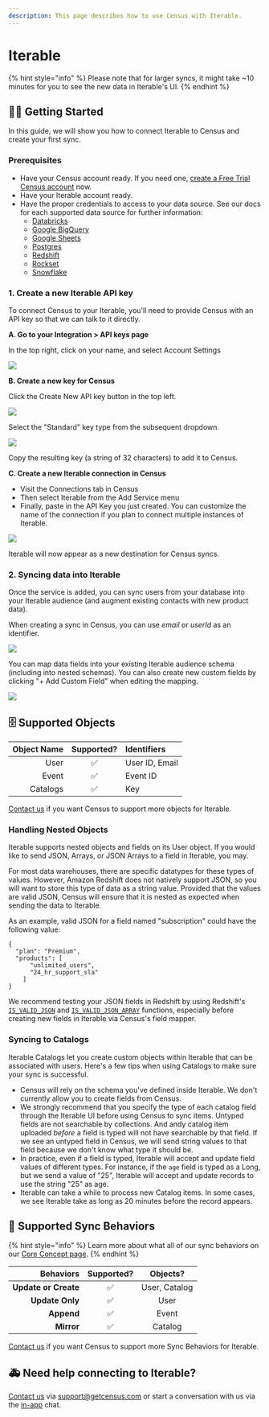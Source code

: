 ```yaml
---
description: This page describes how to use Census with Iterable.
---
```


# Iterable

{% hint style="info" %}
Please note that for larger syncs, it might take ~10 minutes for you to see the new data in Iterable's UI.
{% endhint %}

## 🏃‍♀️ Getting Started

In this guide, we will show you how to connect Iterable to Census and create your first sync.

### Prerequisites

* Have your Census account ready. If you need one, [create a Free Trial Census account](https://app.getcensus.com/) now.
* Have your Iterable account ready.
* Have the proper credentials to access to your data source. See our docs for each supported data source for further information:
  * [Databricks](https://docs.getcensus.com/sources/databricks)
  * [Google BigQuery](https://docs.getcensus.com/sources/google-bigquery)
  * [Google Sheets](https://docs.getcensus.com/sources/google-sheets)
  * [Postgres](https://docs.getcensus.com/sources/postgres)
  * [Redshift](https://docs.getcensus.com/sources/redshift)
  * [Rockset](https://docs.getcensus.com/sources/rockset)
  * [Snowflake](https://docs.getcensus.com/sources/snowflake)

### 1. Create a new Iterable API key

To connect Census to your Iterable, you'll need to provide Census with an API key so that we can talk to it directly. 

**A. Go to your Integration &gt; API keys page**

In the top right, click on your name, and select Account Settings

![](../.gitbook/assets/iterable_setup1.png)

**B. Create a new key for Census**

Click the Create New API key button in the top left.

![](../.gitbook/assets/iterable_setup2.png)

Select the "Standard" key type from the subsequent dropdown. 

![](../.gitbook/assets/iterable_setup3.png)

Copy the resulting key \(a string of 32 characters\) to add it to Census.

**C. Create a new Iterable connection in Census**

* Visit the Connections tab in Census
* Then select Iterable from the Add Service menu
* Finally, paste in the API Key you just created. You can customize the name of the connection if you plan to connect multiple instances of Iterable.

![](../.gitbook/assets/iterable_setup4.png)

Iterable will now appear as a new destination for Census syncs. 

### 2. Syncing data into Iterable

Once the service is added, you can sync users from your database into your Iterable audience \(and augment existing contacts with new product data\).

When creating a sync in Census, you can use _email_ or _userId_ as an identifier. 

![](../.gitbook/assets/iterable_setup5.png)

You can map data fields into your existing Iterable audience schema \(including into nested schemas\). You can also create new custom fields by clicking "+ Add Custom Field" when editing the mapping.

![](../.gitbook/assets/iterable_setup6.png)

## 🗄 Supported Objects

| **Object Name** | **Supported?** | Identifiers |
| ---: | :---: | :--- |
| User | ✅ | User ID, Email |
| Event | ✅ | Event ID |
| Catalogs | ✅ | Key |

[Contact us](mailto:support@getcensus.com) if you want Census to support more objects for Iterable.

### Handling Nested Objects

Iterable supports nested objects and fields on its User object. If you would like to send JSON, Arrays, or JSON Arrays to a field in Iterable, you may.

For most data warehouses, there are specific datatypes for these types of values. However, Amazon Redshift does not natively support JSON, so you will want to store this type of data as a string value. Provided that the values are valid JSON, Census will ensure that it is nested as expected when sending the data to Iterable. 

As an example, valid JSON for a field named "subscription" could have the following value:

```text
{
  "plan": "Premium",
  "products": [
      "unlimited_users",
      "24_hr_support_sla"
    ]
}
```

We recommend testing your JSON fields in Redshift by using Redshift's [`IS_VALID_JSON`](https://docs.amazonaws.cn/en_us/redshift/latest/dg/IS_VALID_JSON.html) and [`IS_VALID_JSON_ARRAY`](https://docs.amazonaws.cn/en_us/redshift/latest/dg/IS_VALID_JSON_ARRAY.html) functions, especially before creating new fields in Iterable via Census's field mapper.

### Syncing to Catalogs

Iterable Catalogs let you create custom objects within Iterable that can be associated with users. Here's a few tips when using Catalogs to make sure your sync is successful.

* Census will rely on the schema you've defined inside Iterable. We don't currently allow you to create fields from Census. 
* We strongly recommend that you specify the type of each catalog field through the Iterable UI before using Census to sync items. Untyped fields are not searchable by collections. And andy catalog item uploaded _before_ a field is typed will not have searchable by that field. If we see an untyped field in Census, we will send string values to that field because we don't know what type it should be.
* In practice, even if a field is typed, Iterable will accept and update field values of different types. For instance, if the `age` field is typed as a Long, but we send a value of "25", Iterable will accept and update records to use the string "25" as age. 
* Iterable can take a while to process new Catalog items. In some cases, we see Iterable take as long as 20 minutes before the record appears. 

## 🔄 Supported Sync Behaviors

{% hint style="info" %}
Learn more about what all of our sync behaviors on our [Core Concept page](../basics/core-concept.md#the-different-sync-behaviors).
{% endhint %}

| **Behaviors** | **Supported?** | **Objects?** |
| ---: | :---: | :---: |
| **Update or Create** | ✅ | User, Catalog |
| **Update Only** | ✅ | User |
| **Append** | ✅ | Event |
| **Mirror** | ✅ | Catalog |

[Contact us](mailto:support@getcensus.com) if you want Census to support more Sync Behaviors for Iterable.

## 🚑 Need help connecting to Iterable?

[Contact us](mailto:support@getcensus.com) via support@getcensus.com or start a conversation with us via the [in-app](https://app.getcensus.com) chat.

